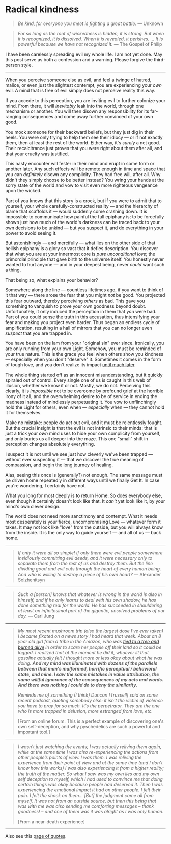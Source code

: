 
# Radical kindness

> _Be kind, for everyone you meet is fighting a great battle._ — Unknown

> _For so long as the root of wickedness is hidden, it is strong. But when it is recognized, it is dissolved. When it is revealed, it perishes. ... It is powerful because we have not recognized it._ — The Gospel of Philip

I have been carelessly spreading evil my whole life. I am not yet done. May this post serve as both a confession and a warning. Please forgive the third-person style.

---

When you perceive someone else as evil, and feel a twinge of hatred, malice, or even just the slightest contempt, you are experiencing your *own* evil. A mind that is free of evil simply does not perceive reality this way.

If you accede to this perception, you are inviting evil to further colonize your mind. From there, it will *inevitably* leak into the world, through one mechanism or another. You will then disown any responsibility for its far-ranging consequences and come away further convinced of your own good.

You mock someone for their backward beliefs, but they just dig in their heels. You were only trying to help them see their idiocy — or if not exactly them, then at least the rest of the world. Either way, it's _surely_ a net good. Their recalcitrance just proves that you were right about them after all, and that your cruelty was justified.

This nasty encounter will fester in their mind and erupt in some form or another later. Any such effects will be remote enough in time and space that you can _definitely_ disown any complicity. They had free will, after all. Why didn't they simply choose to be better instead? You wring your hands at the sorry state of the world and vow to visit even more righteous vengeance upon the wicked.

Part of you knows that this story is a crock, but if you were to admit that to yourself, your whole carefully-constructed reality — and the hierarchy of blame that scaffolds it — would suddenly come crashing down. It is impossible to communicate how painful the full epiphany is; to be forcefully shown just how much of the world's darkness can be traced back to your own decisions to be unkind — but you suspect it, and do everything in your power to avoid seeing it.

But astonishingly — and mercifully — what lies on the other side of that hellish epiphany is a glory so vast that it defies description. You discover that what you are at your innermost core is _pure unconditional love_; the primordial principle that gave birth to the universe itself. You honestly never wanted to hurt anyone — and in your deepest being, never _could_ want such a thing.

That being so, what explains your behavior?

Somewhere along the line — countless lifetimes ago, if you want to think of it that way — there arose the fear that you might _not_ be good. You projected this fear outward, thereby perceiving _others_ as bad. This gave you something to vanquish to prove your own goodness beyond doubt. Unfortunately, it only induced the perception in them that _you_ were bad. Part of you could sense the truth in this accusation, thus intensifying your fear and making you project even harder. Thus began an endless cycle of amplification, resulting in a hall of mirrors that you can no longer even _suspect_ that you are trapped in.

You have been on the lam from your "original sin" ever since. Ironically, you are only running from your own Light. Somehow, you must be reminded of your true nature. This is the grace you feel when others show you kindness — especially when you don't "deserve" it. Sometimes it comes in the form of tough love, and you don't realize its impact [until much later](https://www.youtube.com/watch?v=WrZbMXtDuNA).

The whole thing started off as an innocent misunderstanding, but it quickly spiraled out of control. Every single one of us is caught in this web of illusion, whether we know it or not. Mostly, we do not. Perceiving this clearly, it is _impossible_ not to be overcome by profound grief at the horrible irony of it all, and the overwhelming desire to be of service in ending the madness instead of mindlessly perpetuating it. You vow to unflinchingly hold the Light for others, even when — _especially_ when — they cannot hold it for themselves.

Make no mistake: people *do* act out evil, and it must be relentlessly fought. But the crucial insight is that the evil is not intrinsic to their minds: that is just a trick your _own_ mind uses to hide your own complicity from yourself, and only buries us all deeper into the maze. This one "small" shift in perception changes absolutely everything.

I suspect it is not until we see just how cleverly we've been trapped — without ever suspecting it — that we discover the true meaning of compassion, and begin the long journey of healing.

Alas, seeing this once is (generally?) not enough. The same message must be driven home repeatedly in different ways until we finally Get It. In case you're wondering, I certainly have not.

What you long for most deeply is to return Home. So does everybody else, even though it certainly doesn't look like that. It _can't_ yet look like it, by your mind's own clever design.

The world does not need more sanctimony and contempt. What it needs most desperately is your fierce, uncompromising Love — whatever form it takes. It may not look like "love" from the outside, but you will always know from the inside. It is the only way to guide yourself — and all of us — back home.

---

> _If only it were all so simple! If only there were evil people somewhere insidiously committing evil deeds, and it were necessary only to separate them from the rest of us and destroy them. But the line dividing good and evil cuts through the heart of every human being. And who is willing to destroy a piece of his own heart?_ — Alexander Solzhenitsyn

---

> _Such a [person] knows that whatever is wrong in the world is also in himself, and if he only learns to deal with his own shadow, he has done something real for the world. He has succeeded in shouldering at least an infinitesimal part of the gigantic, unsolved problems of our day._ — Carl Jung

---

> *My most recent mushroom trip (also the largest dose I've ever taken) I became fixated on a news story I had heard that week. About an 8 year old girl from a tribe in the Amazon, who was [tied to a tree and burned alive](https://www.survivalinternational.org/news/8033) in order to scare her people off their land so it could be logged. I realized that at the moment he did it, whoever lit that gasoline actually felt / thought more or less okay about what he was doing. **And my mind was illuminated with dozens of the parallels between that man's malformed, horrific perceptual / behavioral state, and mine. I saw the same mistakes in value attribution, the same willful ignorance of the consequences of my acts and words. And there was nothing I could do to deny the similarity.***
>
> *Reminds me of something (I think) Duncan [Trussell] said on some recent podcast, quoting somebody else: it isn't the victim of violence you have to pray for so much. It's the perpetrator. They are the one who is more trapped in delusion, more estranged from love, etc.*
>
> [From an online forum. This is a perfect example of discovering one's own self-deception, and why pyschedelics are such a powerful and important tool.]

---

> *I wasn’t just watching the events; I was actually reliving them again, while at the same time I was also re-experiencing the actions from other people’s points of view. I was them. I was reliving the experience from their point of view and at the same time (and I don’t know how this works) I was also experiencing it from a higher reality; the truth of the matter. So what I saw was my own lies and my own self deception to myself, which I had used to convince me that doing certain things was okay because people had deserved it. Then I was experiencing the emotional impact it had on other people. I felt their pain. I felt the shock on them… [But] the judgment came all from myself. It was not from an outside source, but then this being that was with me was also sending me comforting messages – thank goodness! – and one of them was it was alright as I was only human.*
>
> [From a near-death experience]


---

Also see this [page of quotes](https://hackmd.io/@monktastic/radical-kindness-quotes).
